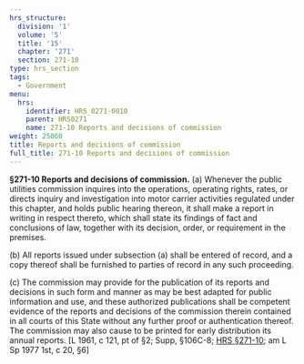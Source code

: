 ```yaml
---
hrs_structure:
  division: '1'
  volume: '5'
  title: '15'
  chapter: '271'
  section: 271-10
type: hrs_section
tags:
  - Government
menu:
  hrs:
    identifier: HRS_0271-0010
    parent: HRS0271
    name: 271-10 Reports and decisions of commission
weight: 25060
title: Reports and decisions of commission
full_title: 271-10 Reports and decisions of commission
---
```

**§271-10 Reports and decisions of commission.** (a) Whenever the public utilities commission inquires into the operations, operating rights, rates, or directs inquiry and investigation into motor carrier activities regulated under this chapter, and holds public hearing thereon, it shall make a report in writing in respect thereto, which shall state its findings of fact and conclusions of law, together with its decision, order, or requirement in the premises.

(b) All reports issued under subsection (a) shall be entered of record, and a copy thereof shall be furnished to parties of record in any such proceeding.

(c) The commission may provide for the publication of its reports and decisions in such form and manner as may be best adapted for public information and use, and these authorized publications shall be competent evidence of the reports and decisions of the commission therein contained in all courts of this State without any further proof or authentication thereof. The commission may also cause to be printed for early distribution its annual reports. [L 1961, c 121, pt of §2; Supp, §106C-8; [HRS §271-10](/title-15/chapter-271/section-271-10/); am L Sp 1977 1st, c 20, §6]